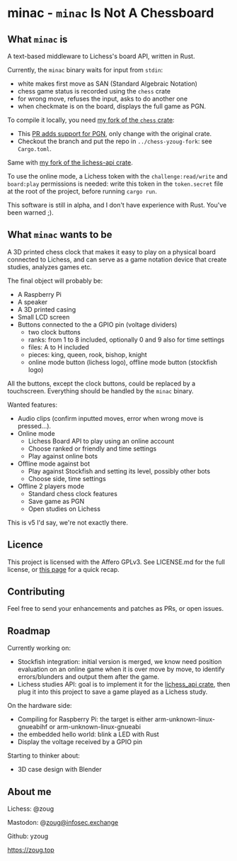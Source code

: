 # minac - `minac` Is Not A Chessboard

## What `minac` is

A text-based middleware to Lichess's board API, written in Rust.

Currently, the `minac` binary waits for input from `stdin`:

* white makes first move as SAN (Standard Algebraic Notation)
* chess game status is recorded using the `chess` crate
* for wrong move, refuses the input, asks to do another one
* when checkmate is on the board, displays the full game as PGN.

To compile it locally, you need [my fork of the `chess` crate](https://github.com/yzoug/chess):

* This [PR adds support for PGN](https://github.com/jordanbray/chess/pull/71), only change with the original crate.
* Checkout the branch and put the repo in `../chess-yzoug-fork`: see `Cargo.toml`.

Same with [my fork of the lichess-api crate](https://github.com/yzoug/lichess-api).

To use the online mode, a Lichess token with the `challenge:read/write` and `board:play` permissions is needed: write this token in the `token.secret` file at the root of the project, before running `cargo run`.

This software is still in alpha, and I don't have experience with Rust. You've been warned ;).

## What `minac` wants to be

A 3D printed chess clock that makes it easy to play on a physical board connected to Lichess, and can serve as a game notation device that create studies, analyzes games etc.

The final object will probably be:

* A Raspberry Pi
* A speaker
* A 3D printed casing
* Small LCD screen
* Buttons connected to the a GPIO pin (voltage dividers)
    * two clock buttons
    * ranks: from 1 to 8 included, optionally 0 and 9 also for time settings
    * files: A to H included
    * pieces: king, queen, rook, bishop, knight
    * online mode button (lichess logo), offline mode button (stockfish logo)

All the buttons, except the clock buttons, could be replaced by a touchscreen. Everything should be handled by the `minac` binary.

Wanted features:

* Audio clips (confirm inputted moves, error when wrong move is pressed...).
* Online mode
    * Lichess Board API to play using an online account
    * Choose ranked or friendly and time settings
    * Play against online bots
* Offline mode against bot
    * Play against Stockfish and setting its level, possibly other bots
    * Choose side, time settings
* Offline 2 players mode
    * Standard chess clock features
    * Save game as PGN
    * Open studies on Lichess

This is v5 I'd say, we're not exactly there.

## Licence

This project is licensed with the Affero GPLv3. See LICENSE.md for the full license, or [this page](https://choosealicense.com/licenses/agpl-3.0/) for a quick recap.

## Contributing

Feel free to send your enhancements and patches as PRs, or open issues.

## Roadmap

Currently working on:

* Stockfish integration: initial version is merged, we know need position evaluation on an online game when it is over move by move, to identify errors/blunders and output them after the game.
* Lichess studies API: goal is to implement it for the [lichess\_api crate](https://github.com/ion232/lichess-api), then plug it into this project to save a game played as a Lichess study.

On the hardware side:

* Compiling for Raspberry Pi: the target is either arm-unknown-linux-gnueabihf or arm-unknown-linux-gnueabi
* the embedded hello world: blink a LED with Rust
* Display the voltage received by a GPIO pin

Starting to thinker about:

* 3D case design with Blender

## About me

Lichess: @zoug

Mastodon: @zoug@infosec.exchange

Github: yzoug

https://zoug.top

